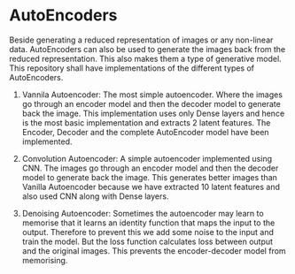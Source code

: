 # AutoEncoders
Beside generating a reduced representation of images or any non-linear data. AutoEncoders can also be used to generate the images back from the reduced representation. This also makes them a type of generative model. This repository shall have implementations of the different types of AutoEncoders.

1. Vannila Autoencoder: The most simple autoencoder. Where the images go through an encoder model and then the decoder model to generate back the image. This implementation uses only Dense layers and hence is the most basic implementation and extracts 2 latent features. The Encoder, Decoder and the complete AutoEncoder model have been implemented. 

2. Convolution Autoencoder: A simple autoencoder implemented using CNN. The images go through an encoder model and then the decoder model to generate back the image. This generates better images than Vanilla Autoencoder because we have extracted 10 latent features and also used CNN along with Dense layers.

3. Denoising Autoencoder: Sometimes the autoencoder may learn to memorise that it learns an identity function that maps the input to the output. Therefore to prevent this we add some noise to the input and train the model. But the loss function calculates loss between output and the original images. This prevents the encoder-decoder model from memorising.
